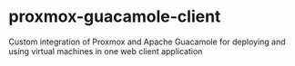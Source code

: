 # proxmox-guacamole-client
Custom integration of Proxmox and Apache Guacamole for deploying and using virtual machines in one web client application
